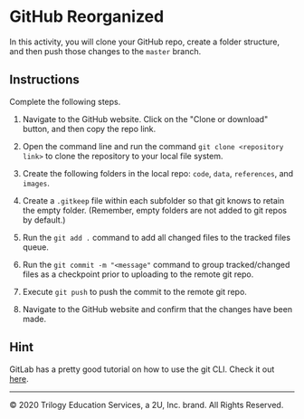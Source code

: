 # GitHub Reorganized

In this activity, you will clone your GitHub repo, create a folder structure, and then push those changes to the `master` branch.

## Instructions

Complete the following steps.

1. Navigate to the GitHub website.  Click on the "Clone or download" button, and then copy the repo link.

2. Open the command line and run the command `git clone <repository link>` to clone the repository to your local file system.

3. Create the following folders in the local repo: `code`, `data`, `references`, and `images`.

4. Create a `.gitkeep` file within each subfolder so that git knows to retain the empty folder. (Remember, empty folders are not added to git repos by default.)

5. Run the `git add .` command to add all changed files to the tracked files queue.

6. Run the `git commit -m "<message"` command to group tracked/changed files as a checkpoint prior to uploading to the remote git repo.

7. Execute `git push` to push the commit to the remote git repo.

8. Navigate to the GitHub website and confirm that the changes have been made.

## Hint

GitLab has a pretty good tutorial on how to use the git CLI. Check it out [here](https://docs.gitlab.com/ee/gitlab-basics/start-using-git.html).

---
© 2020 Trilogy Education Services, a 2U, Inc. brand. All Rights Reserved.
